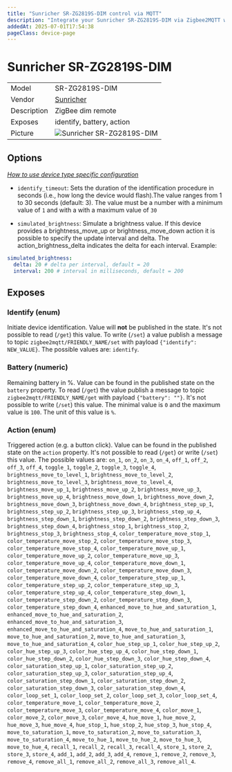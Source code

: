 ```yaml
---
title: "Sunricher SR-ZG2819S-DIM control via MQTT"
description: "Integrate your Sunricher SR-ZG2819S-DIM via Zigbee2MQTT with whatever smart home infrastructure you are using without the vendor's bridge or gateway."
addedAt: 2025-07-01T17:54:38
pageClass: device-page
---
```


<!-- !!!! -->
<!-- ATTENTION: This file is auto-generated through docgen! -->
<!-- You can only edit the "Notes"-Section between the two comment lines "Notes BEGIN" and "Notes END". -->
<!-- Do not use h1 or h2 heading within "## Notes"-Section. -->
<!-- !!!! -->

# Sunricher SR-ZG2819S-DIM

|     |     |
|-----|-----|
| Model | SR-ZG2819S-DIM  |
| Vendor  | [Sunricher](/supported-devices/#v=Sunricher)  |
| Description | ZigBee dim remote |
| Exposes | identify, battery, action |
| Picture | ![Sunricher SR-ZG2819S-DIM](https://www.zigbee2mqtt.io/images/devices/SR-ZG2819S-DIM.png) |


<!-- Notes BEGIN: You can edit here. Add "## Notes" headline if not already present. -->


<!-- Notes END: Do not edit below this line -->



## Options
*[How to use device type specific configuration](../guide/configuration/devices-groups.md#specific-device-options)*

* `identify_timeout`: Sets the duration of the identification procedure in seconds (i.e., how long the device would flash).The value ranges from 1 to 30 seconds (default: 3). The value must be a number with a minimum value of `1` and with a with a maximum value of `30`

* `simulated_brightness`: Simulate a brightness value. If this device provides a brightness_move_up or brightness_move_down action it is possible to specify the update interval and delta. The action_brightness_delta indicates the delta for each interval. Example:
```yaml
simulated_brightness:
  delta: 20 # delta per interval, default = 20
  interval: 200 # interval in milliseconds, default = 200
```


## Exposes

### Identify (enum)
Initiate device identification.
Value will **not** be published in the state.
It's not possible to read (`/get`) this value.
To write (`/set`) a value publish a message to topic `zigbee2mqtt/FRIENDLY_NAME/set` with payload `{"identify": NEW_VALUE}`.
The possible values are: `identify`.

### Battery (numeric)
Remaining battery in %.
Value can be found in the published state on the `battery` property.
To read (`/get`) the value publish a message to topic `zigbee2mqtt/FRIENDLY_NAME/get` with payload `{"battery": ""}`.
It's not possible to write (`/set`) this value.
The minimal value is `0` and the maximum value is `100`.
The unit of this value is `%`.

### Action (enum)
Triggered action (e.g. a button click).
Value can be found in the published state on the `action` property.
It's not possible to read (`/get`) or write (`/set`) this value.
The possible values are: `on_1`, `on_2`, `on_3`, `on_4`, `off_1`, `off_2`, `off_3`, `off_4`, `toggle_1`, `toggle_2`, `toggle_3`, `toggle_4`, `brightness_move_to_level_1`, `brightness_move_to_level_2`, `brightness_move_to_level_3`, `brightness_move_to_level_4`, `brightness_move_up_1`, `brightness_move_up_2`, `brightness_move_up_3`, `brightness_move_up_4`, `brightness_move_down_1`, `brightness_move_down_2`, `brightness_move_down_3`, `brightness_move_down_4`, `brightness_step_up_1`, `brightness_step_up_2`, `brightness_step_up_3`, `brightness_step_up_4`, `brightness_step_down_1`, `brightness_step_down_2`, `brightness_step_down_3`, `brightness_step_down_4`, `brightness_stop_1`, `brightness_stop_2`, `brightness_stop_3`, `brightness_stop_4`, `color_temperature_move_stop_1`, `color_temperature_move_stop_2`, `color_temperature_move_stop_3`, `color_temperature_move_stop_4`, `color_temperature_move_up_1`, `color_temperature_move_up_2`, `color_temperature_move_up_3`, `color_temperature_move_up_4`, `color_temperature_move_down_1`, `color_temperature_move_down_2`, `color_temperature_move_down_3`, `color_temperature_move_down_4`, `color_temperature_step_up_1`, `color_temperature_step_up_2`, `color_temperature_step_up_3`, `color_temperature_step_up_4`, `color_temperature_step_down_1`, `color_temperature_step_down_2`, `color_temperature_step_down_3`, `color_temperature_step_down_4`, `enhanced_move_to_hue_and_saturation_1`, `enhanced_move_to_hue_and_saturation_2`, `enhanced_move_to_hue_and_saturation_3`, `enhanced_move_to_hue_and_saturation_4`, `move_to_hue_and_saturation_1`, `move_to_hue_and_saturation_2`, `move_to_hue_and_saturation_3`, `move_to_hue_and_saturation_4`, `color_hue_step_up_1`, `color_hue_step_up_2`, `color_hue_step_up_3`, `color_hue_step_up_4`, `color_hue_step_down_1`, `color_hue_step_down_2`, `color_hue_step_down_3`, `color_hue_step_down_4`, `color_saturation_step_up_1`, `color_saturation_step_up_2`, `color_saturation_step_up_3`, `color_saturation_step_up_4`, `color_saturation_step_down_1`, `color_saturation_step_down_2`, `color_saturation_step_down_3`, `color_saturation_step_down_4`, `color_loop_set_1`, `color_loop_set_2`, `color_loop_set_3`, `color_loop_set_4`, `color_temperature_move_1`, `color_temperature_move_2`, `color_temperature_move_3`, `color_temperature_move_4`, `color_move_1`, `color_move_2`, `color_move_3`, `color_move_4`, `hue_move_1`, `hue_move_2`, `hue_move_3`, `hue_move_4`, `hue_stop_1`, `hue_stop_2`, `hue_stop_3`, `hue_stop_4`, `move_to_saturation_1`, `move_to_saturation_2`, `move_to_saturation_3`, `move_to_saturation_4`, `move_to_hue_1`, `move_to_hue_2`, `move_to_hue_3`, `move_to_hue_4`, `recall_1`, `recall_2`, `recall_3`, `recall_4`, `store_1`, `store_2`, `store_3`, `store_4`, `add_1`, `add_2`, `add_3`, `add_4`, `remove_1`, `remove_2`, `remove_3`, `remove_4`, `remove_all_1`, `remove_all_2`, `remove_all_3`, `remove_all_4`.


